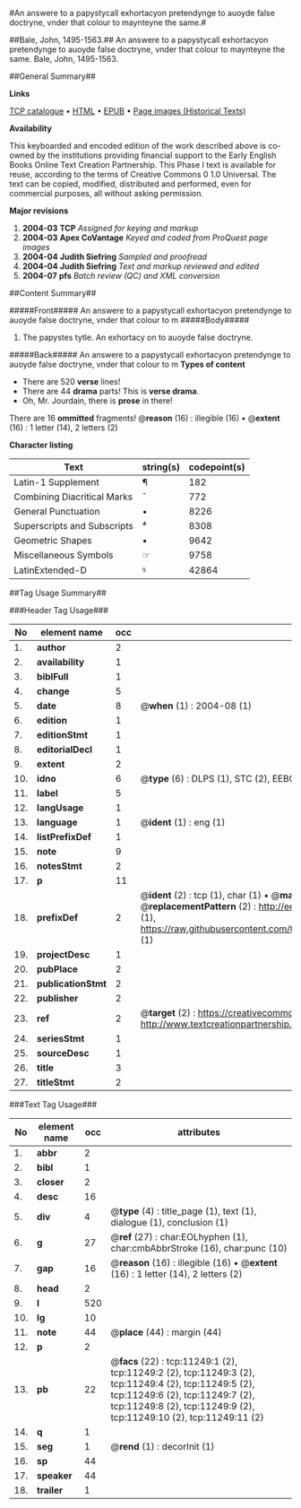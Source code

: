 #An answere to a papystycall exhortacyon pretendynge to auoyde false doctryne, vnder that colour to maynteyne the same.#

##Bale, John, 1495-1563.##
An answere to a papystycall exhortacyon pretendynge to auoyde false doctryne, vnder that colour to maynteyne the same.
Bale, John, 1495-1563.

##General Summary##

**Links**

[TCP catalogue](http://www.ota.ox.ac.uk/tcp/)  • 
[HTML](http://tei.it.ox.ac.uk/tcp/Texts-HTML/free/A02/A02620.html)  • 
[EPUB](http://tei.it.ox.ac.uk/tcp/Texts-EPUB/free/A02/A02620.epub) • 
[Page images (Historical Texts)](https://data.historicaltexts.jisc.ac.uk/view?pubId=eebo-99846289e&pageId=eebo-99846289e-11249-1)

**Availability**

This keyboarded and encoded edition of the
	       work described above is co-owned by the institutions
	       providing financial support to the Early English Books
	       Online Text Creation Partnership. This Phase I text is
	       available for reuse, according to the terms of Creative
	       Commons 0 1.0 Universal. The text can be copied,
	       modified, distributed and performed, even for
	       commercial purposes, all without asking permission.

**Major revisions**

1. __2004-03__ __TCP__ *Assigned for keying and markup*
1. __2004-03__ __Apex CoVantage__ *Keyed and coded from ProQuest page images*
1. __2004-04__ __Judith Siefring__ *Sampled and proofread*
1. __2004-04__ __Judith Siefring__ *Text and markup reviewed and edited*
1. __2004-07__ __pfs__ *Batch review (QC) and XML conversion*

##Content Summary##

#####Front#####
An answere to a papystycall exhortacyon pretendynge to auoyde false doctryne, vnder that colour to m
#####Body#####

1. The papystes tytle. An exhortacy on to auoyde false doctryne.

#####Back#####
An answere to a papystycall exhortacyon pretendynge to auoyde false doctryne, vnder that colour to m
**Types of content**

  * There are 520 **verse** lines!
  * There are 44 **drama** parts! This is **verse drama**.
  * Oh, Mr. Jourdain, there is **prose** in there!

There are 16 **ommitted** fragments! 
 @__reason__ (16) : illegible (16)  •  @__extent__ (16) : 1 letter (14), 2 letters (2)

**Character listing**


|Text|string(s)|codepoint(s)|
|---|---|---|
|Latin-1 Supplement|¶|182|
|Combining             Diacritical Marks|̄|772|
|General Punctuation|•|8226|
|Superscripts             and Subscripts|⁴|8308|
|Geometric Shapes|▪|9642|
|Miscellaneous Symbols|☞|9758|
|LatinExtended-D|ꝰ|42864|

##Tag Usage Summary##

###Header Tag Usage###

|No|element name|occ|attributes|
|---|---|---|---|
|1.|__author__|2||
|2.|__availability__|1||
|3.|__biblFull__|1||
|4.|__change__|5||
|5.|__date__|8| @__when__ (1) : 2004-08 (1)|
|6.|__edition__|1||
|7.|__editionStmt__|1||
|8.|__editorialDecl__|1||
|9.|__extent__|2||
|10.|__idno__|6| @__type__ (6) : DLPS (1), STC (2), EEBO-CITATION (1), PROQUEST (1), VID (1)|
|11.|__label__|5||
|12.|__langUsage__|1||
|13.|__language__|1| @__ident__ (1) : eng (1)|
|14.|__listPrefixDef__|1||
|15.|__note__|9||
|16.|__notesStmt__|2||
|17.|__p__|11||
|18.|__prefixDef__|2| @__ident__ (2) : tcp (1), char (1)  •  @__matchPattern__ (2) : ([0-9\-]+):([0-9IVX]+) (1), (.+) (1)  •  @__replacementPattern__ (2) : http://eebo.chadwyck.com/downloadtiff?vid=$1&page=$2 (1), https://raw.githubusercontent.com/textcreationpartnership/Texts/master/tcpchars.xml#$1 (1)|
|19.|__projectDesc__|1||
|20.|__pubPlace__|2||
|21.|__publicationStmt__|2||
|22.|__publisher__|2||
|23.|__ref__|2| @__target__ (2) : https://creativecommons.org/publicdomain/zero/1.0/ (1), http://www.textcreationpartnership.org/docs/. (1)|
|24.|__seriesStmt__|1||
|25.|__sourceDesc__|1||
|26.|__title__|3||
|27.|__titleStmt__|2||


###Text Tag Usage###

|No|element name|occ|attributes|
|---|---|---|---|
|1.|__abbr__|2||
|2.|__bibl__|1||
|3.|__closer__|2||
|4.|__desc__|16||
|5.|__div__|4| @__type__ (4) : title_page (1), text (1), dialogue (1), conclusion (1)|
|6.|__g__|27| @__ref__ (27) : char:EOLhyphen (1), char:cmbAbbrStroke (16), char:punc (10)|
|7.|__gap__|16| @__reason__ (16) : illegible (16)  •  @__extent__ (16) : 1 letter (14), 2 letters (2)|
|8.|__head__|2||
|9.|__l__|520||
|10.|__lg__|10||
|11.|__note__|44| @__place__ (44) : margin (44)|
|12.|__p__|2||
|13.|__pb__|22| @__facs__ (22) : tcp:11249:1 (2), tcp:11249:2 (2), tcp:11249:3 (2), tcp:11249:4 (2), tcp:11249:5 (2), tcp:11249:6 (2), tcp:11249:7 (2), tcp:11249:8 (2), tcp:11249:9 (2), tcp:11249:10 (2), tcp:11249:11 (2)|
|14.|__q__|1||
|15.|__seg__|1| @__rend__ (1) : decorInit (1)|
|16.|__sp__|44||
|17.|__speaker__|44||
|18.|__trailer__|1||
